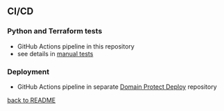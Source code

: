 ## CI/CD

### Python and Terraform tests

* GitHub Actions pipeline in this repository
* see details in [manual tests](manual-tests.md)

### Deployment

* GitHub Actions pipeline in separate [Domain Protect Deploy](https://github.com/domain-protect/terraform-aws-domain-protect-deploy) repository

[back to README](../README.md)
